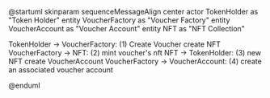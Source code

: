 @startuml
skinparam sequenceMessageAlign center
actor TokenHolder as "Token Holder"
entity VoucherFactory as "Voucher Factory"
entity VoucherAccount as "Voucher Account"
entity NFT as "NFT Collection"


TokenHolder -> VoucherFactory:  (1) Create Voucher
create NFT
VoucherFactory -> NFT: (2) mint voucher's nft
NFT -> TokenHolder: (3) new NFT
create VoucherAccount
VoucherFactory -> VoucherAccount: (4) create an associated voucher account 


@enduml